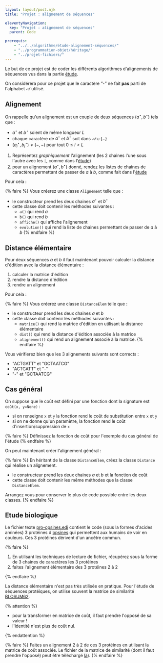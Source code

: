 ```yaml
---
layout: layout/post.njk 
title: "Projet : alignement de séquences"

eleventyNavigation:
  key: "Projet : alignement de séquences"
  parent: Code

prerequis:
    - "../../algorithme/étude-alignement-séquences/"
    - "../programmation-objet/héritage/"
    - "../projet-fichiers/"
---
```


<!-- début résumé -->

Le but de ce projet est de coder les différents algorithmes d'alignements de séquences vus dans la partie [étude](../../algorithme/étude-alignement-séquences).

On considérera pour ce projet que le caractère *"-"* ne fait **pas** parti de l'alphabet $\mathcal{A}$ utilisé.

## Alignement

On rappelle qu'un alignement est un couple de deux séquences $(a^\star, b^\star)$ tels que :

* $a^\star$ et $b^\star$ soient de même longueur $L$
* chaque caractère de $a^\star$ et $b^\star$ soit dans $\mathcal{A} \cup \{ - \}$
* $(a^\star_i, b^\star_i) \neq (-,-)$ pour tout $0 \leq i < L$

1. Représentez *graphiquement* l'alignement (les 2 chaines l'une sous l'autre avec les `|`, comme dans l'[étude](../../algorithme/étude-alignement-séquences#distance-entre-chaines-))
2. pour un alignement $(a^\star, b^\star)$ donné, rendez les listes de chaînes de caractères permettant de passer de $a$ à $b$, comme fait dans l'[étude](../../algorithme/étude-alignement-séquences#évolution-dune-séquence-en-lautre)

Pour cela :

{% faire %}
Vous créerez une classe `Alignement` telle que :

* le constructeur prend les deux chaines $a^\star$ et $b^\star$
* cette classe doit contenir les méthodes suivantes :
  * `a()` qui rend $a$
  * `b()` qui rend $b$
  * `affiche()` qui affiche l'alignement
  * `evolution()` qui rend la liste de chaines permettant de passer de $a$ à $b$
{% endfaire %}

## Distance élémentaire

Pour deux séquences $a$ et $b$ il faut maintenant pouvoir calculer la distance d'édition avec la distance élémentaire :

1. calculer la matrice d'édition
2. rendre la distance d'édition
3. rendre un alignement

Pour cela :

{% faire %}
Vous créerez une classe `DistanceElem` telle que :

* le constructeur prend les deux chaines $a$ et $b$
* cette classe doit contenir les méthodes suivantes :
  * `matrice()` qui rend la matrice d'édition en utilisant la distance élémentaire
  * `dist()` qui rend la distance d'édition associée à la matrice
  * `alignement()` qui rend un alignement associé à la matrice.
{% endfaire %}

Vous vérifierez bien que les 3 alignements suivants sont corrects :

* "ACTGATT" et "GCTAATCG"
* "ACTGATT" et "-"
* "-" et "GCTAATCG"

## Cas général

On suppose que le coût est défini par une fonction dont la signature est `coût(x, y=None)` :

* si on renseigne `x` et `y` la fonction rend le coût de substitution entre `x` et `y`
* si on ne donne qu'un paramètre, la fonction rend le coût d'insertion/suppression de `x`

{% faire %}
Définissez la fonction de coût pour l'exemple du cas général de l'étude
{% endfaire %}

On peut maintenant créer l'alignement général :

{% faire %}
En héritant de la classe `DistanceElem`, créez la classe `Distance` qui réalise un alignement.

* le constructeur prend les deux chaines $a$ et $b$ et la fonction de coût
* cette classe doit contenir les même méthodes que la classe `DistanceElem`.

Arrangez vous pour conserver le plus de code possible entre les deux classes.
{% endfaire %}

## Etude biologique

Le fichier texte [pro-opsines.edi](./pro-opsines.edi) contient le code (sous la formes d'acides aminées) 3 protéines d'[opsines](https://fr.wikipedia.org/wiki/Opsine) qui permettent aux humains de voir en couleurs. Ces 3 protéines dérivent d'un ancêtre commun.

{% faire %}

1. En utilisant les techniques de lecture de fichier, récupérez sous la forme de 3 chaines de caractères les 3 protéines
2. faites l'alignement élémentaire des 3 protéines 2 à 2

{% endfaire %}

La distance élémentaire n'est pas très utilisée en pratique. Pour l'étude de séquences protéiques, on utilise souvent la matrice de similarité [BLOSUM62](https://en.wikipedia.org/wiki/BLOSUM).

{% attention %}

* pour la transformer en matrice de coût, il faut prendre l'opposé de sa valeur !
* l'identité n'est plus de coût nul.

{% endattention %}

{% faire %}
Faites un alignement 2 à 2 de ces 3 protéines en utilisant la matrice de coût associée. Le fichier de la matrice de similarité (dont il faut prendre l'opposé) peut être téléchargé [là](https://www.ncbi.nlm.nih.gov/Class/FieldGuide/BLOSUM62.txt)).
{% endfaire %}
